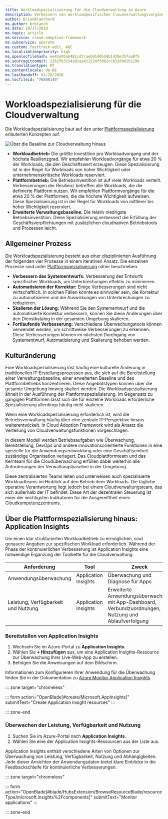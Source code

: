 ```yaml
---
title: Workloadspezialisierung für die Cloudverwaltung in Azure
description: Verbessern von workloadpezifischen Cloudverwaltungsvorgängen
author: BrianBlanchard
ms.author: brblanch
ms.date: 10/17/2019
ms.topic: article
ms.service: cloud-adoption-framework
ms.subservice: operate
ms.custom: fasttrack-edit, AQC
ms.localizationpriority: high
ms.openlocfilehash: ee41e95a8481cd7caeb91d05d4b1420e357aa0f5
ms.sourcegitcommit: 2362fb3154a91aa421224ffdb2cc632d982b129b
ms.translationtype: HT
ms.contentlocale: de-DE
ms.lasthandoff: 01/28/2020
ms.locfileid: "76808140"
---
```

# <a name="workload-specialization-for-cloud-management"></a>Workloadspezialisierung für die Cloudverwaltung

Die Workloadspezialisierung baut auf den unter [Plattformspezialisierung](./platform-specialization.md) erläuterten Konzepten auf.

![Über die Baseline zur Cloudverwaltung hinaus](../../_images/manage/beyond-the-baseline.png)

- **Workloadbetrieb:** Die größte Investition pro Workloadvorgang und der höchste Resilienzgrad. Wir empfehlen Workloadvorgänge für etwa 20 % der Workloads, die den Geschäftswert erzeugen. Diese Spezialisierung ist in der Regel für Workloads von hoher Wichtigkeit oder unternehmenskritische Workloads reserviert.
- **Plattformbetrieb:** Die Betriebsinvestition ist auf viele Workloads verteilt. Verbesserungen der Resilienz betreffen alle Workloads, die die definierte Plattform nutzen. Wir empfehlen Plattformvorgänge für die etwa 20 % der Plattformen, die die höchste Wichtigkeit aufweisen. Diese Spezialisierung ist in der Regel für Workloads von mittlerer bis hoher Wichtigkeit reserviert.
- **Erweiterte Verwaltungsbaseline:** Die relativ niedrigste Betriebsinvestition. Diese Spezialisierung verbessert die Erfüllung der Geschäftsverpflichtungen mit zusätzlichen cloudnativen Betriebstools und Prozessen leicht.

## <a name="high-level-process"></a>Allgemeiner Prozess

Die Workloadspezialisierung besteht aus einer disziplinierten Ausführung der folgenden vier Prozesse in einem iterativen Ansatz. Die einzelnen Prozesse sind unter [Plattformspezialisierung](./platform-specialization.md) näher beschrieben.

- **Verbessern des Systementwurfs:** Verbesserung des Entwurfs spezifischer Workloads, um Unterbrechungen effektiv zu minimieren.
- **Automatisieren der Korrektur:** Einige Verbesserungen sind nicht wirtschaftlich. In solchen Fällen könnte es sinnvoller sein, die Korrektur zu automatisieren und die Auswirkungen von Unterbrechungen zu reduzieren.
- **Skalieren der Lösung:** Während Sie den Systementwurf und die automatisierte Korrektur verbessern, können Sie diese Änderungen über den Dienstkatalog in der gesamten Umgebung skalieren.
- **Fortlaufende Verbesserung:** Verschiedene Überwachungstools können verwendet werden, um schrittweise Verbesserungen zu erkennen. Diese Verbesserungen können im nächsten Durchgang von Systementwurf, Automatisierung und Skalierung behoben werden.

## <a name="cultural-change"></a>Kulturänderung

Eine Workloadspezialisierung löst häufig eine kulturelle Änderung in traditionellen IT-Erstellungsprozessen aus, die sich auf die Bereitstellung einer Verwaltungsbaseline, einer erweiterten Baseline und des Plattformbetriebs konzentrieren. Diese Angebotstypen können über die gesamte Umgebung hinweg skaliert werden. Die Workloadspezialisierung ähnelt in der Ausführung der Plattformspezialisierung. Im Gegensatz zu gängigen Plattformen lässt sich die für einzelne Workloads erforderliche Spezialisierung allerdings häufig nicht skalieren.

Wenn eine Workloadspezialisierung erforderlich ist, wird die Betriebsverwaltung häufig über eine zentrale IT-Perspektive hinaus weiterentwickelt. In Cloud Adoption Framework wird als Ansatz die Verteilung von Cloudverwaltungsfunktionen vorgeschlagen.

In diesem Modell werden Betriebsaufgaben wie Überwachung, Bereitstellung, DevOps und andere innovationsorientierte Funktionen in eine spezielle für die Anwendungsentwicklung oder eine Geschäftseinheit zuständige Organisation verlagert. Das Cloudplattformteam und das Kernteam für die Cloudüberwachung erfüllen dabei weiterhin alle Anforderungen der Verwaltungsbaseline in der Umgebung.

Diese zentralisierten Teams leiten und unterweisen auch spezialisierte Workloadteams im Hinblick auf den Betrieb ihrer Workloads. Die tägliche operative Verantwortung liegt jedoch bei einem Cloudverwaltungsteam, das sich außerhalb der IT befindet. Diese Art der dezentralen Steuerung ist einer der wichtigsten Indikatoren für die Ausgereiftheit eines Cloudkompetenzzentrums.

## <a name="beyond-platform-specialization-application-insights"></a>Über die Plattformspezialisierung hinaus: Application Insights

Um einen klar strukturierten Workloadbetrieb zu ermöglichen, sind genauere Angaben zur spezifischen Workload erforderlich. Während der Phase der kontinuierlichen Verbesserung ist Application Insights eine notwendige Ergänzung der Toolkette für die Cloudverwaltung.

|Anforderung|Tool|Zweck|
|---|---|---|
|Anwendungsüberwachung|Application Insights|Überwachung und Diagnose für Apps|
|Leistung, Verfügbarkeit und Nutzung|Application Insights|Erweiterte Anwendungsüberwachung mit App-Dashboard, Verbundzuordnungen, Nutzung und Ablaufverfolgung|

### <a name="deploy-application-insights"></a>Bereitstellen von Application Insights

1. Wechseln Sie im Azure-Portal zu **Application Insights**.
1. Wählen Sie **+ Hinzufügen** aus, um eine Application Insights-Ressource zur Überwachung Ihrer Live-Web-App zu erstellen.
1. Befolgen Sie die Anweisungen auf dem Bildschirm.

Informationen zum Konfigurieren Ihrer Anwendung für die Überwachung finden Sie in der Dokumentation zu [Azure Monitor Application Insights](https://docs.microsoft.com/azure/azure-monitor/azure-monitor-app-hub).

::: zone target="chromeless"

::: form action="OpenBlade[#create/Microsoft.AppInsights]" submitText="Create Application Insight resources" :::

::: zone-end

### <a name="monitor-performance-availability-and-usage"></a>Überwachen der Leistung, Verfügbarkeit und Nutzung

1. Suchen Sie im Azure-Portal nach **Application Insights**.
1. Wählen Sie eine der Application Insights-Ressourcen aus der Liste aus.

Application Insights enthält verschiedene Arten von Optionen zur Überwachung von Leistung, Verfügbarkeit, Nutzung und Abhängigkeiten. Jede dieser Ansichten der Anwendungsdaten bietet klare Einblicke in die Feedbackschleife für kontinuierliche Verbesserungen.

::: zone target="chromeless"

<!-- markdownlint-disable DOCSMD001 -->

::: form action="OpenBlade[#blade/HubsExtension/BrowseResourceBlade/resourceType/microsoft.insights%2Fcomponents]" submitText="Monitor applications" :::

<!-- markdownlint-enable DOCSMD001 -->

::: zone-end
